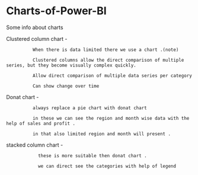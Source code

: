 # Charts-of-Power-BI

Some info about charts 

Clustered column chart - 
             
              When there is data limited there we use a chart .(note)
             
              Clustered columns allow the direct comparison of multiple series, but they become visually complex quickly.
              
              Allow direct comparison of multiple data series per category
              
              Can show change over time
              

Donat chart - 

              always replace a pie chart with donat chart 
              
              in these we can see the region and month wise data with the help of sales and profit .
              
              in that also limited region and month will present .
              
              
stacked column chart - 
                
                these is more suitable then donat chart . 
                
                we can direct see the categories with help of legend 
                
                
